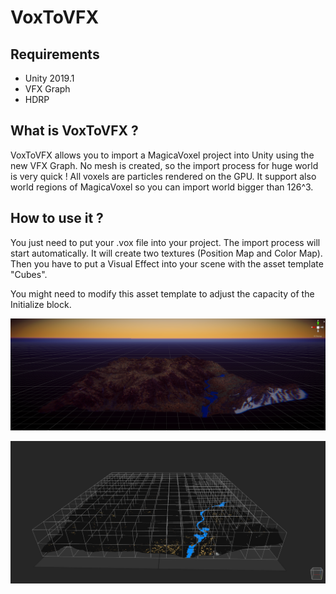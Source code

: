 # VoxToVFX

## Requirements

- Unity 2019.1
- VFX Graph
- HDRP

## What is VoxToVFX ? 

VoxToVFX allows you to import a MagicaVoxel project into Unity using the new VFX Graph.
No mesh is created, so the import process for huge world is very quick ! All voxels are particles rendered on the GPU.
It support also world regions of MagicaVoxel so you can import world bigger than 126^3.

## How to use it ? 

You just need to put your .vox file into your project. The import process will start automatically. 
It will create two textures (Position Map and Color Map). Then you have to put a Visual Effect into your scene with the asset template "Cubes".

You might need to modify this asset template to adjust the capacity of the Initialize block.

![](img/img0.png)

![](img/img1.png)
